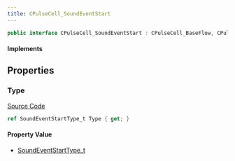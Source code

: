 ```yaml
---
title: CPulseCell_SoundEventStart
---
```


```csharp
public interface CPulseCell_SoundEventStart : CPulseCell_BaseFlow, CPulseCell_Base, ISchemaClass<CPulseCell_Base>, ISchemaClass<CPulseCell_BaseFlow>, ISchemaClass<CPulseCell_SoundEventStart>, ISchemaField, ISchemaClass, INativeHandle
```

#### Implements

## Properties

### Type

[Source Code](https://github.com/swiftly-solution/swiftlys2/blob/beta/managed/src/SwiftlyS2.Generated/Schemas/Interfaces/CPulseCell_SoundEventStart.cs#L16)

```csharp
ref SoundEventStartType_t Type { get; }
```

#### Property Value

- [SoundEventStartType_t](/docs/api/shared/schemadefinitions/soundeventstarttype_t)


